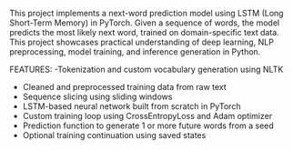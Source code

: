 This project implements a next-word prediction model using LSTM (Long Short-Term Memory) in PyTorch.
Given a sequence of words, the model predicts the most likely next word, trained on domain-specific text data. This project showcases practical understanding of deep learning, NLP preprocessing, model training, and inference generation in Python.

FEATURES:
-Tokenization and custom vocabulary generation using NLTK
- Cleaned and preprocessed training data from raw text
- Sequence slicing using sliding windows
- LSTM-based neural network built from scratch in PyTorch
- Custom training loop using CrossEntropyLoss and Adam optimizer
- Prediction function to generate 1 or more future words from a seed
- Optional training continuation using saved states
